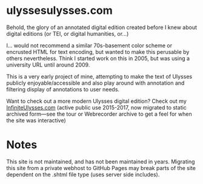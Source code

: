# ulyssesulysses.com

Behold, the glory of an annotated digital edition created before I knew about digital editions (or TEI, or digital humanities, or...) 

I... would not recommend a similar 70s-basement color scheme or encrusted HTML for text encoding, but wanted to make this perusable by others nevertheless. Think I started work on this in 2005, but was using a university URL until around 2009.

This is a very early project of mine, attempting to make the text of Ulysses publicly enjoyable/accessible and also play around with annotation and filtering display of annotations to user needs.

Want to check out a more modern Ulysses digital edition? Check out my [InfiniteUlysses.com](http://www.infiniteulysses.com) (active public use 2015-2017, now migrated to static archived form—see the tour or Webrecorder archive to get a feel for when the site was interactive)

# Notes
This site is not maintained, and has not been maintained in years.
Migrating this site from a private webhost to GitHub Pages may break parts of the site dependent on the .shtml file type (uses server side includes).
